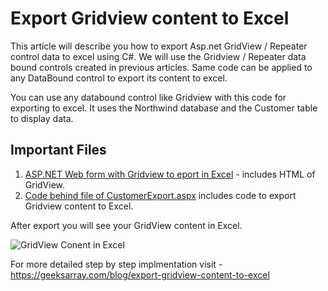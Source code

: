 # Export Gridview content to Excel

This article will describe you how to export Asp.net GridView / Repeater control data to excel using C#. We will use the Gridview / Repeater data bound controls created in previous articles. Same code can be applied to any DataBound control to export its content to excel.

You can use any databound control like Gridview with this code for exporting to excel. It uses the Northwind database and the Customer table to display data.

## Important Files
1. [ASP.NET Web form with Gridview to eport in Excel](https://github.com/geeksarray/export-gridview-content-to-excel/blob/master/ExportGridViewToExcel/ExportGridViewToExcel/CustomerExport.aspx) - includes HTML of GridView.
2. [Code behind file of CustomerExport.aspx](https://github.com/geeksarray/export-gridview-content-to-excel/blob/master/ExportGridViewToExcel/ExportGridViewToExcel/CustomerExport.aspx) includes code to export Gridview content to Excel.

After export you will see your GridView content in Excel.

![GridView Conent in Excel](https://geeksasrray.com/images/blog/ExportAllCustomersToExcel.png)

For more detailed step by step implmentation visit - https://geeksarray.com/blog/export-gridview-content-to-excel

